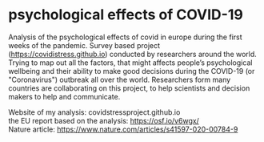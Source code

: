 # psychological effects of COVID-19
Analysis of the psychological effects of covid in europe during the first weeks of the pandemic. Survey based project (https://covidistress.github.io) conducted by researchers around the world. Trying to map out all the factors, that might affects people’s psychological wellbeing and their ability to make good decisions during the COVID-19 (or "Coronavirus") outbreak all over the world. Researchers form many countries are collaborating on this project, to help scientists and decision makers to help and communicate.

Website of my analysis: covidstressproject.github.io <br>
the EU report based on the analysis: https://osf.io/v6wgx/ <br>
Nature article: https://www.nature.com/articles/s41597-020-00784-9
